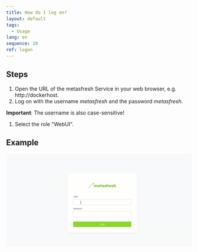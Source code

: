 ```yaml
---
title: How do I log on?
layout: default
tags:
  - Usage
lang: en
sequence: 10
ref: logon
---
```


## Steps

1. Open the URL of the metasfresh Service in your web browser, e.g. http://dockerhost.
1. Log on with the username _metasfresh_ and the password _metasfresh_.

 **Important**: The username is also case-sensitive!

1. Select the role "WebUI".

## Example
![](assets/login.gif)
